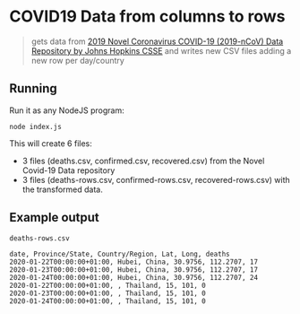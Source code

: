 # COVID19 Data from columns to rows

> gets data from [2019 Novel Coronavirus COVID-19 (2019-nCoV) Data Repository by Johns Hopkins CSSE](https://github.com/CSSEGISandData/COVID-19) and writes new CSV files adding a new row per day/country

## Running

Run it as any NodeJS program:

`node index.js`

This will create 6 files: 
 - 3 files (deaths.csv, confirmed.csv, recovered.csv) from the Novel Covid-19 Data repository
 - 3 files (deaths-rows.csv, confirmed-rows.csv, recovered-rows.csv) with the transformed data. 

## Example output

`deaths-rows.csv`
```
date, Province/State, Country/Region, Lat, Long, deaths
2020-01-22T00:00:00+01:00, Hubei, China, 30.9756, 112.2707, 17
2020-01-23T00:00:00+01:00, Hubei, China, 30.9756, 112.2707, 17
2020-01-24T00:00:00+01:00, Hubei, China, 30.9756, 112.2707, 24
2020-01-22T00:00:00+01:00, , Thailand, 15, 101, 0
2020-01-23T00:00:00+01:00, , Thailand, 15, 101, 0
2020-01-24T00:00:00+01:00, , Thailand, 15, 101, 0
```
